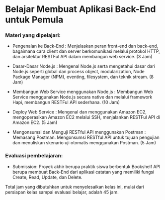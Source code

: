 # Belajar Membuat Aplikasi Back-End untuk Pemula

### Materi yang dipelajari: 

- Pengenalan ke Back-End : Menjelaskan peran front-end dan back-end, bagaimana cara client dan server berkomunikasi melalui protokol HTTP, dan arsitektur RESTFul API dalam membangun web service. (3 Jam)
   
- Dasar-Dasar Node.js : Mengenal Node.js serta mengetahui dasar dari Node.js seperti global dan process object, modularization, Node Package Manager (NPM), eventing, filesystem, dan teknik stream. (8 Jam)
   
- Membangun Web Service menggunakan Node.js : Membangun Web Service menggunakan Node.js secara native dan melalui framework Hapi, membangun RESTFul API sederhana. (10 Jam) 
  
- Deploy Web Service : Mengenal dan menggunakan Amazon EC2, mengoperasikan Amazon EC2 melalui SSH, menjalankan RESTFul API di Amazon EC2. (5 Jam) 
  
- Mengonsumsi dan Menguji RESTful API menggunakan Postman : Memasang Postman. Mengonsumsi RESTful API untuk tujuan pengujian dan menuliskan skenario uji otomatis menggunakan Postman. (5 Jam)


### Evaluasi pembelajaran: 

- Submission: Proyek akhir berupa praktik siswa berbentuk Bookshelf API berupa membuat Back-End dari aplikasi catatan yang memiliki fungsi Create, Read, Update, dan Delete. 
  
Total jam yang dibutuhkan untuk menyelesaikan kelas ini, mulai dari persiapan kelas sampai evaluasi belajar, adalah 45 jam.